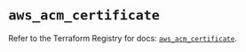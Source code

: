 # `aws_acm_certificate`

Refer to the Terraform Registry for docs: [`aws_acm_certificate`](https://registry.terraform.io/providers/hashicorp/aws/5.33.0/docs/resources/acm_certificate).

